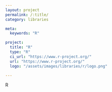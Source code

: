 ```yaml
---
layout: project
permalink: /:title/
category: libraries

meta:
  keywords: "R"

project:
  title: "R"
  type: "R"
  ci_url: "https://www.r-project.org/"
  url: "https://www.r-project.org/"
  logo: "/assets/images/libraries/r/logo.png"

---
```

<p>R</p>